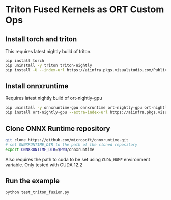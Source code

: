 # Triton Fused Kernels as ORT Custom Ops

## Install torch and triton
This requires latest nightly build of triton.
```bash
pip install torch
pip uninstall -y triton triton-nightly
pip install -U --index-url https://aiinfra.pkgs.visualstudio.com/PublicPackages/_packaging/Triton-Nightly/pypi/simple/ triton-nightly
```

## Install onnxruntime
Requires latest nightly build of ort-nightly-gpu
```bash
pip uninstall -y onnxruntime-gpu onnxruntime ort-nightly-gpu ort-nightly
pip install ort-nightly-gpu --extra-index-url https://aiinfra.pkgs.visualstudio.com/PublicPackages/_packaging/ORT-Nightly/pypi/simple/
```

## Clone ONNX Runtime repository
```bash
git clone https://github.com/microsoft/onnxruntime.git
# set ONNXRUNTIME_DIR to the path of the cloned repository
export ONNXRUNTIME_DIR=$PWD/onnxruntime
```

Also requires the path to cuda to be set using `CUDA_HOME` environment variable. Only tested with CUDA 12.2

## Run the example
```bash
python test_triton_fusion.py
```

